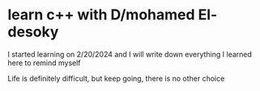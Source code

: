 <!-- @format -->

# learn c++ with D/mohamed El-desoky

I started learning on 2/20/2024 and I will write down everything I learned here to remind myself

Life is definitely difficult, but keep going, there is no other choice
